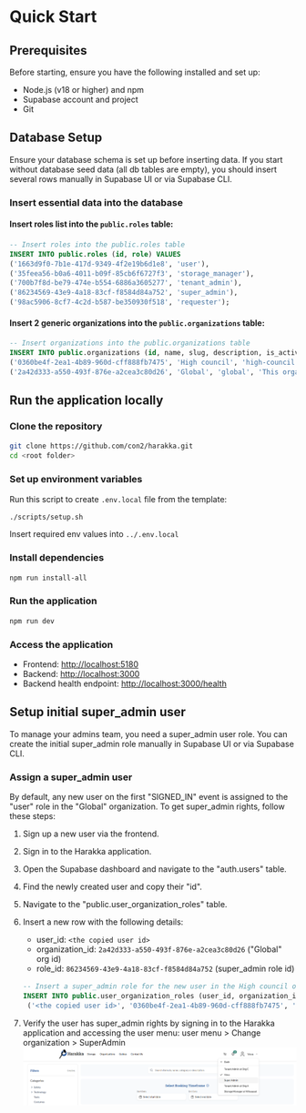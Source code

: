 # Quick Start

## Prerequisites

Before starting, ensure you have the following installed and set up:

- Node.js (v18 or higher) and npm
- Supabase account and project
- Git

## Database Setup

Ensure your database schema is set up before inserting data.
If you start without database seed data (all db tables are empty), you should insert several rows manually in Supabase UI or via Supabase CLI.

### Insert essential data into the database

#### Insert roles list into the `public.roles` table:

```sql
-- Insert roles into the public.roles table
INSERT INTO public.roles (id, role) VALUES
('1663d9f0-7b1e-417d-9349-4f2e19b6d1e8', 'user'),
('35feea56-b0a6-4011-b09f-85cb6f6727f3', 'storage_manager'),
('700b7f8d-be79-474e-b554-6886a3605277', 'tenant_admin'),
('86234569-43e9-4a18-83cf-f8584d84a752', 'super_admin'),
('98ac5906-8cf7-4c2d-b587-be350930f518', 'requester');
```

#### Insert 2 generic organizations into the `public.organizations` table:

```sql
-- Insert organizations into the public.organizations table
INSERT INTO public.organizations (id, name, slug, description, is_active, is_deleted) VALUES
('0360be4f-2ea1-4b89-960d-cff888fb7475', 'High council', 'high-council', 'Almighty admins rule from here (like super_admins)', TRUE, FALSE),
('2a42d333-a550-493f-876e-a2cea3c80d26', 'Global', 'global', 'This organization is a default organization for all users that sign up on the app. All users in this organization will have a role "user" at sign up', TRUE, FALSE);
```

## Run the application locally

### Clone the repository

```sh
git clone https://github.com/con2/harakka.git
cd <root folder>
```

### Set up environment variables

Run this script to create `.env.local` file from the template:

```sh
./scripts/setup.sh
```

Insert required env values into `../.env.local`

### Install dependencies

```sh
npm run install-all
```

### Run the application

```sh
npm run dev
```

### Access the application

- Frontend: <http://localhost:5180>
- Backend: <http://localhost:3000>
- Backend health endpoint: <http://localhost:3000/health>

## Setup initial super_admin user

To manage your admins team, you need a super_admin user role. You can create the initial super_admin role manually in Supabase UI or via Supabase CLI.

### Assign a super_admin user

By default, any new user on the first "SIGNED_IN" event is assigned to the "user" role in the "Global" organization. To get super_admin rights, follow these steps:

1. Sign up a new user via the frontend.
2. Sign in to the Harakka application.
3. Open the Supabase dashboard and navigate to the "auth.users" table.
4. Find the newly created user and copy their "id".
5. Navigate to the "public.user_organization_roles" table.
6. Insert a new row with the following details:

   - user_id: `<the copied user id>`
   - organization_id: `2a42d333-a550-493f-876e-a2cea3c80d26` ("Global" org id)
   - role_id: `86234569-43e9-4a18-83cf-f8584d84a752` (super_admin role id)

   ```sql
   -- Insert a super_admin role for the new user in the High council organization
   INSERT INTO public.user_organization_roles (user_id, organization_id, role_id, is_active) VALUES
    ('<the copied user id>', '0360be4f-2ea1-4b89-960d-cff888fb7475', '86234569-43e9-4a18-83cf-f8584d84a752', TRUE);
   ```

7. Verify the user has super_admin rights by signing in to the Harakka application and accessing the user menu:
   user menu > Change organization > SuperAdmin
   ![user menu with Super Admin option](image-1.png)
